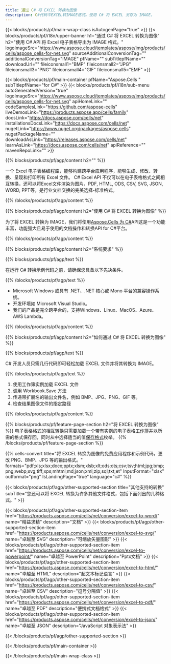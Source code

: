 ```yaml
---
title: 通过 C# 将 EXCEL 转换为图像
description: C#代码中EXCEL转IMAGE格式。使用 C# 将 EXCEL 另存为 IMAGE。
---
```

{{< blocks/products/pf/main-wrap-class isAutogenPage="true" >}}
{{< blocks/products/pf/i18n/upper-banner h1="通过 C# 将 EXCEL 转换为图像" h2="使用 C# API 将 Excel 电子表格导出为 IMAGE 格式。" logoImageSrc="https://www.aspose.cloud/templates/aspose/img/products/cells/aspose_cells-for-net.svg" sourceAdditionalConversionTag="" additionalConversionTag="IMAGE" pfName="" subTitlepfName="" downloadUrl="" fileiconsmall1="BMP" fileiconsmall2="JPG" fileiconsmall3="PNG" fileiconsmall4="GIF" fileiconsmall5="EMF" >}}

{{< blocks/products/pf/main-container pfName="Aspose.Cells " subTitlepfName="for C#" >}}
{{< blocks/products/pf/i18n/sub-menu autoGeneratedVersion="true" logoImageSrc="https://www.aspose.cloud/templates/aspose/img/products/cells/aspose_cells-for-net.svg" apiHomeLink="" codeSamplesLink="https://github.com/aspose-cells" liveDemosLink="https://products.aspose.app/cells/family" docsLink="https://docs.aspose.com/cells/net" installationsDocsLink="https://docs.aspose.com/cells/net" nugetLink="https://www.nuget.org/packages/aspose.cells" nugetPackageName="" downloadAsLink="https://releases.aspose.com/cells/net" learnAsLink="https://docs.aspose.com/cells/net" apiReference="" mavenRepoLink="" >}}

{{% blocks/products/pf/agp/content h2="" %}}

一个 Excel 电子表格编程库，能够构建跨平台应用程序，能够生成、修改、转换、呈现和打印所有 Excel 文件。 C# Excel API 不仅可以在电子表格格式之间相互转换，还可以将Excel文件渲染为图片，PDF, HTML, ODS, CSV, SVG, JSON, WORD, PPT等，是行业文档交换的完美选择-标准格式。

{{% /blocks/products/pf/agp/content %}}

{{% blocks/products/pf/agp/content h2="使用 C# 将 EXCEL 转换为图像" %}}

为了将 EXCEL 转换为 IMAGE，我们将使用[Aspose.Cells 为 C#](https://products.aspose.com/cells/net)API这是一个功能丰富，功能强大且易于使用的文档操作和转换API for C#平台。

{{% /blocks/products/pf/agp/content %}}


{{% blocks/products/pf/agp/content h2="系统要求" %}}

{{% blocks/products/pf/agp/text %}}

在运行 C# 转换示例代码之前，请确保您具备以下先决条件。
 
{{% /blocks/products/pf/agp/text %}}

- Microsoft Windows 或具有 .NET、.NET 核心或 Mono 平台的兼容操作系统。
- 开发环境如 Microsoft Visual Studio。
- 我们的产品是完全跨平台的，支持Windows、Linux、MacOS、Azure、AWS Lambda。

{{% /blocks/products/pf/agp/content %}}

{{% blocks/products/pf/agp/content h2="如何通过 C# 将 EXCEL 转换为图像" %}}

{{% blocks/products/pf/agp/text %}}

C# 开发人员只需几行代码即可轻松加载 EXCEL 文件并将其转换为 IMAGE。

{{% /blocks/products/pf/agp/text %}}

1. 使用工作簿实例加载 EXCEL 文件
1. 调用 Workbook.Save 方法
1. 传递带扩展名的输出文件名，例如 BMP、JPG、PNG、GIF 等。
1. 检查结果图像文件的指定路径

{{% /blocks/products/pf/agp/content %}}


{{% blocks/products/pf/feature-page-section h2="将 EXCEL 转换为图像" %}}
电子表格格式的相互转换只需要加载一个带有实例的电子表格[工作簿](https://reference.aspose.com/cells/net/aspose.cells/workbook)并以所需的格式保存回，同时从中选择适当的值[保存格式](https://reference.aspose.com/cells/net/aspose.cells/saveformat)枚举。
{{% /blocks/products/pf/feature-page-section %}}


{{% cells-convert title="将 EXCEL 转换为图像的免费应用程序和示例代码，更改 PNG、BMP、JPG 等的输出格式。" formats="pdf;xls;xlsx;docx;pptx;xlsm;xlsb;xlt;ods;ots;csv;tsv;html;jpg;bmp;png;webp;svg;tiff;xps;mhtml;md;json;xml;zip;sql;txt;et" InputFormat="xlsx" outformat="png" IsLandingPage="true" language="c#" %}}
 


{{< blocks/products/pf/agp/other-supported-section title="其他支持的转换" subTitle="您还可以将 EXCEL 转换为许多其他文件格式，包括下面列出的几种格式。" >}}

{{< blocks/products/pf/agp/other-supported-section-item href="https://products.aspose.com/cells/net/conversion/excel-to-word/" name="精益求精" description="文档" >}}
{{< blocks/products/pf/agp/other-supported-section-item href="https://products.aspose.com/cells/net/conversion/excel-to-svg/" name="卓越至 SVG" description="可缩放矢量图形" >}}
{{< blocks/products/pf/agp/other-supported-section-item href="https://products.aspose.com/cells/net/conversion/excel-to-powerpoint/" name="卓越至 PowerPoint" description="Pptx文档" >}}
{{< blocks/products/pf/agp/other-supported-section-item href="https://products.aspose.com/cells/net/conversion/excel-to-html/" name="卓越至 HTML" description="超文本标记语言" >}}
{{< blocks/products/pf/agp/other-supported-section-item href="https://products.aspose.com/cells/net/conversion/excel-to-csv/" name="卓越至 CSV" description="逗号分隔值" >}}
{{< blocks/products/pf/agp/other-supported-section-item href="https://products.aspose.com/cells/net/conversion/excel-to-pdf/" name="卓越至 PDF" description="便携式文档格式" >}}
{{< blocks/products/pf/agp/other-supported-section-item href="https://products.aspose.com/cells/net/conversion/excel-to-json/" name="卓越至 JSON" description="JavaScript 对象表示法" >}}

{{< /blocks/products/pf/agp/other-supported-section >}}

{{< /blocks/products/pf/main-container >}}
    
{{< /blocks/products/pf/main-wrap-class >}}
